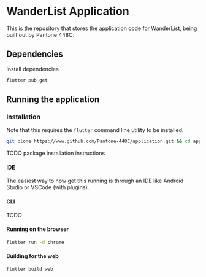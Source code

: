 # WanderList Application
This is the repository that stores the application code for WanderList, being built out by Pantone 448C.

## Dependencies
Install dependencies
```bash
flutter pub get
```
## Running the application

### Installation
Note that this requires the `flutter` command line utility to be installed.
```bash
git clone https://www.github.com/Pantone-448C/application.git && cd application
```
TODO package installation instructions

#### IDE
The easiest way to now get this running is through an IDE like Android Studio or VSCode (with plugins).

#### CLI
TODO

#### Running on the browser
```bash
flutter run -d chrome
```

#### Building for the web
```bash
flutter build web
```
